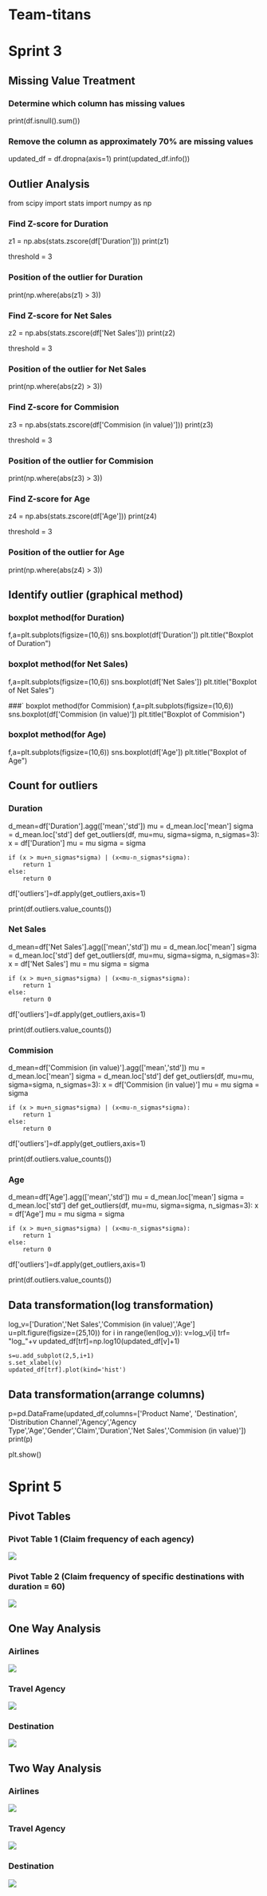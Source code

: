 # Team-titans



# Sprint 3
## Missing Value Treatment
### Determine which column has missing values
print(df.isnull().sum())

### Remove the column as approximately 70% are missing values
updated_df = df.dropna(axis=1)
print(updated_df.info())


## Outlier Analysis
from scipy import stats
import numpy as np

### Find Z-score for Duration
z1 = np.abs(stats.zscore(df['Duration']))
print(z1)

threshold = 3

### Position of the outlier for Duration
print(np.where(abs(z1) > 3))

### Find Z-score for Net Sales
z2 = np.abs(stats.zscore(df['Net Sales']))
print(z2)

threshold = 3

### Position of the outlier for Net Sales
print(np.where(abs(z2) > 3))

### Find Z-score for Commision
z3 = np.abs(stats.zscore(df['Commision (in value)']))
print(z3)

threshold = 3

### Position of the outlier for Commision
print(np.where(abs(z3) > 3))

### Find Z-score for Age
z4 = np.abs(stats.zscore(df['Age']))
print(z4)

threshold = 3

### Position of the outlier for Age
print(np.where(abs(z4) > 3))

## Identify outlier (graphical method)
### boxplot method(for Duration)
f,a=plt.subplots(figsize=(10,6))
sns.boxplot(df['Duration'])
plt.title("Boxplot of Duration")

### boxplot method(for Net Sales)
f,a=plt.subplots(figsize=(10,6))
sns.boxplot(df['Net Sales'])
plt.title("Boxplot of Net Sales")

###` boxplot method(for Commision)
f,a=plt.subplots(figsize=(10,6))
sns.boxplot(df['Commision (in value)'])
plt.title("Boxplot of Commision")

### boxplot method(for Age)
f,a=plt.subplots(figsize=(10,6))
sns.boxplot(df['Age'])
plt.title("Boxplot of Age")

## Count for outliers
### Duration
d_mean=df['Duration'].agg(['mean','std'])
mu = d_mean.loc['mean']
sigma = d_mean.loc['std']
def get_outliers(df, mu=mu, sigma=sigma, n_sigmas=3):
    x = df['Duration']
    mu = mu
    sigma = sigma
    
    if (x > mu+n_sigmas*sigma) | (x<mu-n_sigmas*sigma):
        return 1
    else:
        return 0

df['outliers']=df.apply(get_outliers,axis=1)

print(df.outliers.value_counts())

### Net Sales
d_mean=df['Net Sales'].agg(['mean','std'])
mu = d_mean.loc['mean']
sigma = d_mean.loc['std']
def get_outliers(df, mu=mu, sigma=sigma, n_sigmas=3):
    x = df['Net Sales']
    mu = mu
    sigma = sigma
    
    if (x > mu+n_sigmas*sigma) | (x<mu-n_sigmas*sigma):
        return 1
    else:
        return 0

df['outliers']=df.apply(get_outliers,axis=1)

print(df.outliers.value_counts())

### Commision

d_mean=df['Commision (in value)'].agg(['mean','std'])
mu = d_mean.loc['mean']
sigma = d_mean.loc['std']
def get_outliers(df, mu=mu, sigma=sigma, n_sigmas=3):
    x = df['Commision (in value)']
    mu = mu
    sigma = sigma
    
    if (x > mu+n_sigmas*sigma) | (x<mu-n_sigmas*sigma):
        return 1
    else:
        return 0

df['outliers']=df.apply(get_outliers,axis=1)

print(df.outliers.value_counts())

### Age
d_mean=df['Age'].agg(['mean','std'])
mu = d_mean.loc['mean']
sigma = d_mean.loc['std']
def get_outliers(df, mu=mu, sigma=sigma, n_sigmas=3):
    x = df['Age']
    mu = mu
    sigma = sigma
    
    if (x > mu+n_sigmas*sigma) | (x<mu-n_sigmas*sigma):
        return 1
    else:
        return 0

df['outliers']=df.apply(get_outliers,axis=1)

print(df.outliers.value_counts())


## Data transformation(log transformation)
log_v=['Duration','Net Sales','Commision (in value)','Age']
u=plt.figure(figsize=(25,10))
for i in range(len(log_v)):
    v=log_v[i]
    trf= "log_"+v
    updated_df[trf]=np.log10(updated_df[v]+1)
    
    s=u.add_subplot(2,5,i+1)
    s.set_xlabel(v)
    updated_df[trf].plot(kind='hist')


## Data transformation(arrange columns)
p=pd.DataFrame(updated_df,columns=['Product Name', 'Destination', 'Distribution Channel','Agency','Agency Type','Age','Gender','Claim','Duration','Net Sales','Commision (in value)'])
print(p)

plt.show()






# Sprint 5
## Pivot Tables
### Pivot Table 1 (Claim frequency of each agency)
![](Images/PivotTable1.png)

### Pivot Table 2 (Claim frequency of specific destinations with duration = 60)
![](Images/PivotTable2.png)


## One Way Analysis
### Airlines
![](Images/OneWay-Airlines.png)

### Travel Agency
![](Images/OneWay-TravelAgency.png)

### Destination
![](Images/OneWay-Destination.png)


## Two Way Analysis
### Airlines
![](Images/TwoWay-Airlines.png)

### Travel Agency
![](Images/TwoWay-TravelAgency.png)

### Destination
![](Images/TwoWay-Destination.png)
